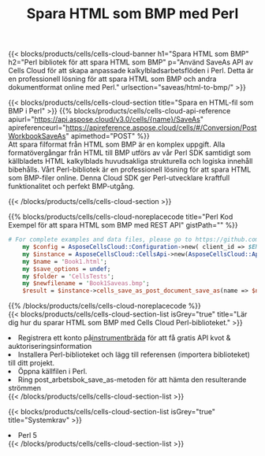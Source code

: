 ﻿---
title:  Spara HTML som BMP med Perl
description:  Använder Aspose.Cells Cloud SDK för Perl för att spara HTML filformat som BMP filformat.
kwords: Excel, Save HTML as BMP, REST, Perl
howto: How to save HTML as BMP using Aspose.Cells Cloud Perl library.
---
{{< blocks/products/cells/cells-cloud-banner h1="Spara HTML som BMP" h2="Perl bibliotek för att spara HTML som BMP" p="Använd SaveAs API av Cells Cloud för att skapa anpassade kalkylbladsarbetsflöden i Perl. Detta är en professionell lösning för att spara HTML som BMP och andra dokumentformat online med Perl." urlsection="saveas/html-to-bmp/" >}}

{{< blocks/products/cells/cells-cloud-section title="Spara en HTML-fil som BMP i Perl" >}}
{{% blocks/products/cells/cells-cloud-api-reference apiurl="https://api.aspose.cloud/v3.0/cells/{name}/SaveAs" apireferenceurl="https://apireference.aspose.cloud/cells/#/Conversion/PostWorkbookSaveAs" apimethod="POST" %}}
<br/>
Att spara filformat från HTML som BMP är en komplex uppgift. Alla formatövergångar från HTML till BMP utförs av vår Perl SDK samtidigt som källbladets HTML kalkylblads huvudsakliga strukturella och logiska innehåll bibehålls. Vårt Perl-bibliotek är en professionell lösning för att spara HTML som BMP-filer online. Denna Cloud SDK ger Perl-utvecklare kraftfull funktionalitet och perfekt BMP-utgång.

{{< /blocks/products/cells/cells-cloud-section >}}

{{% blocks/products/cells/cells-cloud-noreplacecode title="Perl Kod Exempel för att spara HTML som BMP med REST API" gistPath="" %}}
  
```perl
# For complete examples and data files, please go to https://github.com/aspose-cells-cloud/aspose-cells-cloud-perl/
    my $config = AsposeCellsCloud::Configuration->new( client_id => $ENV{'ProductClientId'}, client_secret => $ENV{'ProductClientSecret'});
    my $instance = AsposeCellsCloud::CellsApi->new(AsposeCellsCloud::ApiClient->new( $config));
    my $name = 'Book1.html';
    my $save_options = undef;
    my $folder = 'CellsTests';
    my $newfilename = 'Book1Saveas.bmp';
    $result = $instance->cells_save_as_post_document_save_as(name => $name,save_options => $save_options, newfilename => $newfilename, folder => $folder);
```
  
{{% /blocks/products/cells/cells-cloud-noreplacecode %}}
<br/>
{{< blocks/products/cells/cells-cloud-section-list isGrey="true" title="Lär dig hur du sparar HTML som BMP med Cells Cloud Perl-biblioteket." >}}
<li> Registrera ett konto på<a href="https://dashboard.aspose.cloud/">instrumentbräda</a> för att få gratis API kvot & auktoriseringsinformation</li>
<li>Installera Perl-biblioteket och lägg till referensen (importera biblioteket) till ditt projekt.</li>
<li>Öppna källfilen i Perl.</li>
<li>Ring post_arbetsbok_save_as-metoden för att hämta den resulterande strömmen</li>
{{< /blocks/products/cells/cells-cloud-section-list >}}

{{< blocks/products/cells/cells-cloud-section-list isGrey="true" title="Systemkrav" >}}
<li>Perl 5</li>
{{< /blocks/products/cells/cells-cloud-section-list >}}
